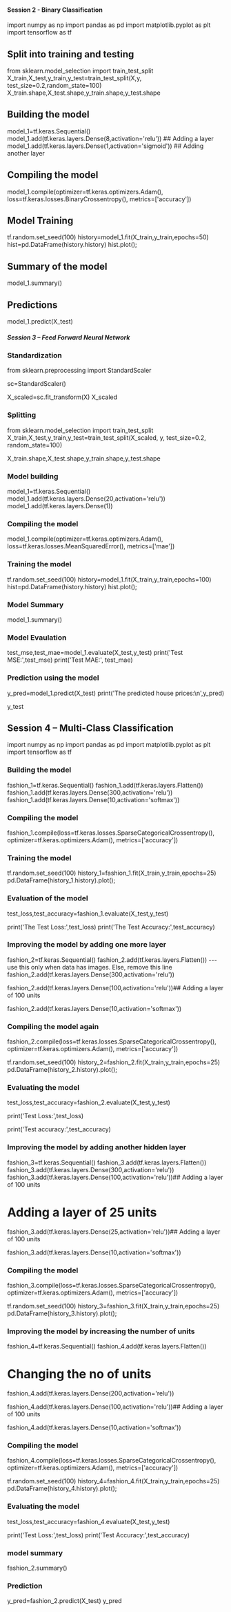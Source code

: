 #### Session 2 - Binary Classification
import numpy as np
import pandas as pd
import matplotlib.pyplot as plt
import tensorflow as tf

## Split into training and testing

from sklearn.model_selection import train_test_split
X_train,X_test,y_train,y_test=train_test_split(X,y,
                                  test_size=0.2,random_state=100)
X_train.shape,X_test.shape,y_train.shape,y_test.shape

## Building the model

model_1=tf.keras.Sequential()
model_1.add(tf.keras.layers.Dense(8,activation='relu')) ## Adding a layer
model_1.add(tf.keras.layers.Dense(1,activation='sigmoid'))  ## Adding another layer

## Compiling the model

model_1.compile(optimizer=tf.keras.optimizers.Adam(),
                loss=tf.keras.losses.BinaryCrossentropy(),
                metrics=['accuracy'])

## Model Training

tf.random.set_seed(100)
history=model_1.fit(X_train,y_train,epochs=50)
hist=pd.DataFrame(history.history)
hist.plot();

## Summary of the model

model_1.summary()

## Predictions

model_1.predict(X_test)

##### Session 3 – Feed Forward Neural Network


### Standardization

from sklearn.preprocessing import StandardScaler

sc=StandardScaler()

X_scaled=sc.fit_transform(X)
X_scaled


### Splitting
from sklearn.model_selection import train_test_split
X_train,X_test,y_train,y_test=train_test_split(X_scaled,
                      y, test_size=0.2, random_state=100)


X_train.shape,X_test.shape,y_train.shape,y_test.shape


### Model building
model_1=tf.keras.Sequential()
model_1.add(tf.keras.layers.Dense(20,activation='relu'))
model_1.add(tf.keras.layers.Dense(1))

### Compiling the model

model_1.compile(optimizer=tf.keras.optimizers.Adam(),
                loss=tf.keras.losses.MeanSquaredError(),
                metrics=['mae'])


### Training the model

tf.random.set_seed(100)
history=model_1.fit(X_train,y_train,epochs=100)
hist=pd.DataFrame(history.history)
hist.plot();

### Model Summary

model_1.summary()

### Model Evaulation

test_mse,test_mae=model_1.evaluate(X_test,y_test)
print('Test MSE:',test_mse)
print('Test MAE:', test_mae)

### Prediction using the model

y_pred=model_1.predict(X_test)
print('The predicted house prices:\n',y_pred)

y_test


## Session 4 – Multi-Class Classification
import numpy as np
import pandas as pd
import matplotlib.pyplot as plt
import tensorflow as tf

### Building the model

fashion_1=tf.keras.Sequential()
fashion_1.add(tf.keras.layers.Flatten())
fashion_1.add(tf.keras.layers.Dense(300,activation='relu'))
fashion_1.add(tf.keras.layers.Dense(10,activation='softmax'))

### Compiling the model

fashion_1.compile(loss=tf.keras.losses.SparseCategoricalCrossentropy(),
                  optimizer=tf.keras.optimizers.Adam(),
                  metrics=['accuracy'])

### Training the model

tf.random.set_seed(100)
history_1=fashion_1.fit(X_train,y_train,epochs=25)
pd.DataFrame(history_1.history).plot();

### Evaluation of the model

test_loss,test_accuracy=fashion_1.evaluate(X_test,y_test)

print('The Test Loss:',test_loss)
print('The Test Accuracy:',test_accuracy)

### Improving the model by adding one more layer
fashion_2=tf.keras.Sequential()
fashion_2.add(tf.keras.layers.Flatten()) --- use this only when data has images. Else, remove this line
fashion_2.add(tf.keras.layers.Dense(300,activation='relu'))

fashion_2.add(tf.keras.layers.Dense(100,activation='relu'))## Adding a layer of 100 units

fashion_2.add(tf.keras.layers.Dense(10,activation='softmax'))


### Compiling the model again

fashion_2.compile(loss=tf.keras.losses.SparseCategoricalCrossentropy(),
                  optimizer=tf.keras.optimizers.Adam(),
                  metrics=['accuracy'])

tf.random.set_seed(100)
history_2=fashion_2.fit(X_train,y_train,epochs=25)
pd.DataFrame(history_2.history).plot();

### Evaluating the model

test_loss,test_accuracy=fashion_2.evaluate(X_test,y_test)

print('Test Loss:',test_loss)

print('Test accuracy:',test_accuracy)

### Improving the model by adding another hidden layer

fashion_3=tf.keras.Sequential()
fashion_3.add(tf.keras.layers.Flatten())
fashion_3.add(tf.keras.layers.Dense(300,activation='relu'))
fashion_3.add(tf.keras.layers.Dense(100,activation='relu'))## Adding a layer of 100 units

# Adding a layer of 25 units
fashion_3.add(tf.keras.layers.Dense(25,activation='relu'))## Adding a layer of 100 units

fashion_3.add(tf.keras.layers.Dense(10,activation='softmax'))


### Compiling the model

fashion_3.compile(loss=tf.keras.losses.SparseCategoricalCrossentropy(),
                  optimizer=tf.keras.optimizers.Adam(),
                  metrics=['accuracy'])

tf.random.set_seed(100)
history_3=fashion_3.fit(X_train,y_train,epochs=25)
pd.DataFrame(history_3.history).plot();

### Improving the model by increasing the number of units
fashion_4=tf.keras.Sequential()
fashion_4.add(tf.keras.layers.Flatten())

# Changing the no of units 
fashion_4.add(tf.keras.layers.Dense(200,activation='relu'))

fashion_4.add(tf.keras.layers.Dense(100,activation='relu'))## Adding a layer of 100 units

fashion_4.add(tf.keras.layers.Dense(10,activation='softmax'))

### Compiling the model
fashion_4.compile(loss=tf.keras.losses.SparseCategoricalCrossentropy(),
                  optimizer=tf.keras.optimizers.Adam(),
                  metrics=['accuracy'])

tf.random.set_seed(100)
history_4=fashion_4.fit(X_train,y_train,epochs=25)
pd.DataFrame(history_4.history).plot();

### Evaluating the model

test_loss,test_accuracy=fashion_4.evaluate(X_test,y_test)

print('Test Loss:',test_loss)
print('Test Accuracy:',test_accuracy)

### model summary

fashion_2.summary()

### Prediction
y_pred=fashion_2.predict(X_test)
y_pred
